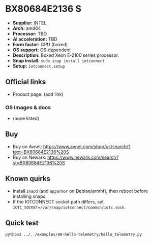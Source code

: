 # BX80684E2136 S

- **Supplier:** INTEL
- **Arch:** amd64
- **Processor:** TBD
- **AI acceleration:** TBD
- **Form factor:** CPU (boxed)
- **OS support:** OS‑dependent
- **Description:** Boxed Xeon E‑2100 series processor.
- **Snap install:** `sudo snap install iotconnect`
- **Setup:** `iotconnect.setup`

## Official links
- Product page: (add link)

### OS images & docs
- (none listed)

## Buy
- Buy on Avnet: https://www.avnet.com/shop/us/search/?text=BX80684E2136%20S
- Buy on Newark: https://www.newark.com/search?st=BX80684E2136%20S

## Known quirks
- Install `snapd` (and `apparmor` on Debian/armhf), then reboot before installing snaps.
- If the IOTCONNECT socket path differs, set `IOTC_SOCKET=/var/snap/iotconnect/common/iotc.sock`.

## Quick test
```bash
python3 ../../examples/00-hello-telemetry/hello_telemetry.py
```
